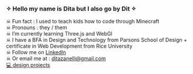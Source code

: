 ### ✧ Hello my name is Dita but I also go by Dit ✧

 ☠ Fun fact : I used to teach kids how to code through Minecraft  
 ☠ Pronouns : they / them  
 ☠ I’m currently learning Three.js and WebGl  
 ☠ I have a BFA in Design and Technology from Parsons School of Design + certificate in Web Development from Rice University  
 ☠ Follow me on [LinkedIn](www.linkedin.com/in/dita-zanelli)  
 ☠ Or email me at : ditazanelli@gmail.com  
[💻 design projects](https://ditzit.com)

